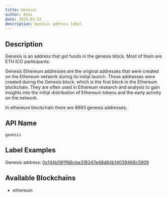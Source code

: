 ```yaml
---
title: Genesis
author: Alex
date: 2023-03-22
description: Genesis address label
---
```


## Description

Genesis is an address that got funds in the genesis block. Most of them are ETH ICO participants. 

Genesis Ethereum addresses are the original addresses that were created on the Ethereum network during its initial launch.
These addresses were created during the Genesis block, which is the first block in the Ethereum blockchain. They are often used in Ethereum research and analysis to gain insights into the initial distribution of Ethereum tokens and the early activity on the network.

In ethereum blockchain there are 8893 genesis addresses.

## API Name

`genesis`

## Label Examples

Genesis address: [0x144b19f1f66cbe318347e48d84b14039466c5909](https://etherscan.io/address/0x144b19f1f66cbe318347e48d84b14039466c5909)


## Available Blockchains

* ethereum
